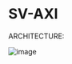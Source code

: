# SV-AXI


ARCHITECTURE:

![image](https://github.com/user-attachments/assets/0ebb09e1-f59f-484a-a7d2-6b8e6ccd6d84)
